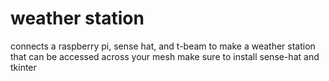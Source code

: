 # weather station
connects a raspberry pi, sense hat, and t-beam to make a weather station that can be accessed across your mesh
make sure to install sense-hat and tkinter 
